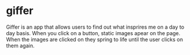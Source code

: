 # giffer

Giffer is an app that allows users to find out what insprires me on a day to day basis.
When you click on a button, static images apear on the page.
When the images are clicked on they spring to life until the user clicks on them again.
